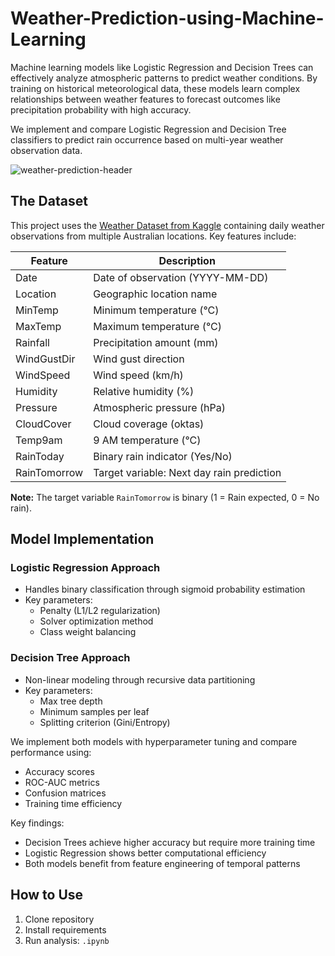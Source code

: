 # Weather-Prediction-using-Machine-Learning

Machine learning models like Logistic Regression and Decision Trees can effectively analyze atmospheric patterns to predict weather conditions. By training on historical meteorological data, these models learn complex relationships between weather features to forecast outcomes like precipitation probability with high accuracy.

We implement and compare Logistic Regression and Decision Tree classifiers to predict rain occurrence based on multi-year weather observation data.

![weather-prediction-header](https://cdn.pixabay.com/photo/2016/05/24/16/48/mountains-1412683_1280.png)

## The Dataset

This project uses the [Weather Dataset from Kaggle](https://news.taihen.vn/wp-content/uploads/sites/2/2022/11/51a5b91383a7c9c1cfd1c2e38ab6b4b1-758x415.jpg) containing daily weather observations from multiple Australian locations. Key features include:

| Feature | Description |
|---|---|
| Date | Date of observation (YYYY-MM-DD) |
| Location | Geographic location name |
| MinTemp | Minimum temperature (°C) |
| MaxTemp | Maximum temperature (°C) |
| Rainfall | Precipitation amount (mm) |
| WindGustDir | Wind gust direction |
| WindSpeed | Wind speed (km/h) |
| Humidity | Relative humidity (%) |
| Pressure | Atmospheric pressure (hPa) |
| CloudCover | Cloud coverage (oktas) |
| Temp9am | 9 AM temperature (°C) |
| RainToday | Binary rain indicator (Yes/No) |
| RainTomorrow | Target variable: Next day rain prediction |

**Note:** The target variable `RainTomorrow` is binary (1 = Rain expected, 0 = No rain).

## Model Implementation

### Logistic Regression Approach
- Handles binary classification through sigmoid probability estimation
- Key parameters:
  - Penalty (L1/L2 regularization)
  - Solver optimization method
  - Class weight balancing

### Decision Tree Approach
- Non-linear modeling through recursive data partitioning
- Key parameters:
  - Max tree depth
  - Minimum samples per leaf
  - Splitting criterion (Gini/Entropy)

We implement both models with hyperparameter tuning and compare performance using:
- Accuracy scores
- ROC-AUC metrics
- Confusion matrices
- Training time efficiency

Key findings:
- Decision Trees achieve higher accuracy but require more training time
- Logistic Regression shows better computational efficiency
- Both models benefit from feature engineering of temporal patterns

## How to Use
1. Clone repository
2. Install requirements
3. Run analysis: `.ipynb`
